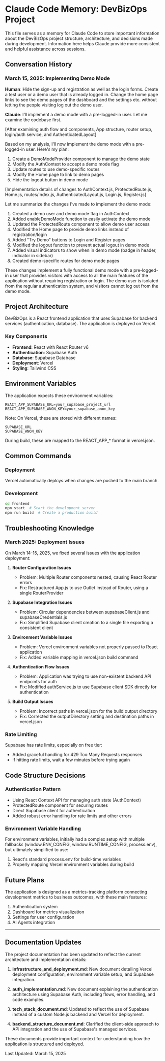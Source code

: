 # Claude Code Memory: DevBizOps Project

This file serves as a memory for Claude Code to store important information about the DevBizOps project structure, architecture, and decisions made during development. Information here helps Claude provide more consistent and helpful assistance across sessions.

## Conversation History

### March 15, 2025: Implementing Demo Mode

**Human**: Hide the sign-up and registration as well as the login forms. Create a test user or a demo user that is already logged in. Change the home page links to see the demo pages of the dashboard and the settings etc. without letting the people visiting log out the demo user.

**Claude**: I'll implement a demo mode with a pre-logged-in user. Let me examine the codebase first.

[After examining auth flow and components, App structure, router setup, login/auth service, and AuthenticatedLayout]

Based on my analysis, I'll now implement the demo mode with a pre-logged-in user. Here's my plan:

1. Create a DemoModeProvider component to manage the demo state
2. Modify the AuthContext to accept a demo mode flag
3. Update routes to use demo-specific routes
4. Modify the Home page to link to demo pages
5. Hide the logout button in demo mode

[Implementation details of changes to AuthContext.js, ProtectedRoute.js, Home.js, routes/index.js, AuthenticatedLayout.js, Login.js, Register.js]

Let me summarize the changes I've made to implement the demo mode:

1. Created a demo user and demo mode flag in AuthContext
2. Added enableDemoMode function to easily activate the demo mode
3. Updated the ProtectedRoute component to allow demo user access
4. Modified the Home page to provide demo links instead of registration/login
5. Added "Try Demo" buttons to Login and Register pages
6. Modified the logout function to prevent actual logout in demo mode
7. Added visual indicators to show when in demo mode (badge in header, indicator in sidebar)
8. Created demo-specific routes for demo mode pages

These changes implement a fully functional demo mode with a pre-logged-in user that provides visitors with access to all the main features of the application without requiring registration or login. The demo user is isolated from the regular authentication system, and visitors cannot log out from the demo mode.

## Project Architecture

DevBizOps is a React frontend application that uses Supabase for backend services (authentication, database). The application is deployed on Vercel.

### Key Components

- **Frontend**: React with React Router v6
- **Authentication**: Supabase Auth
- **Database**: Supabase Database 
- **Deployment**: Vercel
- **Styling**: Tailwind CSS

## Environment Variables

The application expects these environment variables:

```
REACT_APP_SUPABASE_URL=your_supabase_project_url
REACT_APP_SUPABASE_ANON_KEY=your_supabase_anon_key
```

Note: On Vercel, these are stored with different names:
```
SUPABASE_URL
SUPABASE_ANON_KEY
```

During build, these are mapped to the REACT_APP_* format in vercel.json.

## Common Commands

### Deployment

Vercel automatically deploys when changes are pushed to the main branch.

### Development

```bash
cd frontend
npm start  # Start the development server
npm run build  # Create a production build
```

## Troubleshooting Knowledge

### March 2025: Deployment Issues

On March 14-15, 2025, we fixed several issues with the application deployment:

1. **Router Configuration Issues**
   - Problem: Multiple Router components nested, causing React Router errors
   - Fix: Restructured App.js to use Outlet instead of Router, using a single RouterProvider

2. **Supabase Integration Issues**
   - Problem: Circular dependencies between supabaseClient.js and supabaseCredentials.js
   - Fix: Simplified Supabase client creation to a single file exporting a consistent client

3. **Environment Variable Issues**
   - Problem: Vercel environment variables not properly passed to React application
   - Fix: Added variable mapping in vercel.json build command

4. **Authentication Flow Issues**
   - Problem: Application was trying to use non-existent backend API endpoints for auth
   - Fix: Modified authService.js to use Supabase client SDK directly for authentication

5. **Build Output Issues**
   - Problem: Incorrect paths in vercel.json for the build output directory
   - Fix: Corrected the outputDirectory setting and destination paths in vercel.json

### Rate Limiting

Supabase has rate limits, especially on free tier:
- Added graceful handling for 429 Too Many Requests responses
- If hitting rate limits, wait a few minutes before trying again

## Code Structure Decisions

### Authentication Pattern

- Using React Context API for managing auth state (AuthContext)
- ProtectedRoute component for securing routes
- Direct Supabase client for authentication
- Added robust error handling for rate limits and other errors

### Environment Variable Handling

For environment variables, initially had a complex setup with multiple fallbacks (window.ENV_CONFIG, window.RUNTIME_CONFIG, process.env), but ultimately simplified to use:

1. React's standard process.env for build-time variables
2. Properly mapping Vercel environment variables during build

## Future Plans

The application is designed as a metrics-tracking platform connecting development metrics to business outcomes, with these main features:

1. Authentication system
2. Dashboard for metrics visualization
3. Settings for user configuration
4. AI Agents integration

---

## Documentation Updates

The project documentation has been updated to reflect the current architecture and implementation details:

1. **infrastructure_and_deployment.md**: New document detailing Vercel deployment configuration, environment variable setup, and Supabase integration.

2. **auth_implementation.md**: New document explaining the authentication architecture using Supabase Auth, including flows, error handling, and code examples.

3. **tech_stack_document.md**: Updated to reflect the use of Supabase instead of a custom Node.js backend and Vercel for deployment.

4. **backend_structure_document.md**: Clarified the client-side approach to API integration and the use of Supabase's managed services.

These documents provide important context for understanding how the application is structured and deployed.

Last Updated: March 15, 2025
